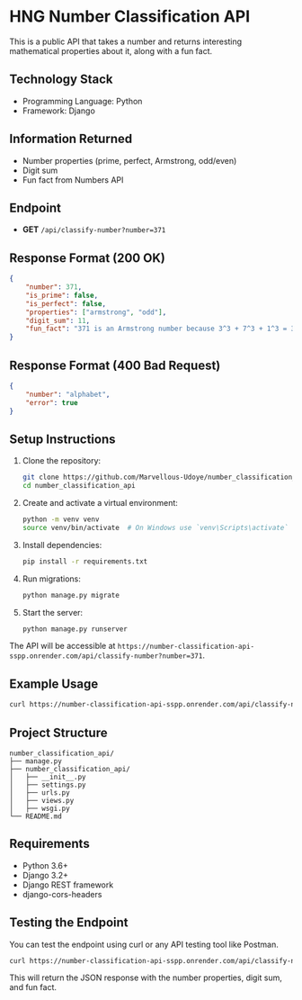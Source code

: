 # HNG Number Classification API

This is a public API that takes a number and returns interesting mathematical properties about it, along with a fun fact.

## Technology Stack
- Programming Language: Python
- Framework: Django

## Information Returned
- Number properties (prime, perfect, Armstrong, odd/even)
- Digit sum
- Fun fact from Numbers API

## Endpoint
- **GET** `/api/classify-number?number=371`

## Response Format (200 OK)
```json
{
    "number": 371,
    "is_prime": false,
    "is_perfect": false,
    "properties": ["armstrong", "odd"],
    "digit_sum": 11,
    "fun_fact": "371 is an Armstrong number because 3^3 + 7^3 + 1^3 = 371"
}
```

## Response Format (400 Bad Request)
```json
{
    "number": "alphabet",
    "error": true
}
```

## Setup Instructions
1. Clone the repository:
    ```sh
    git clone https://github.com/Marvellous-Udoye/number_classification_api.git
    cd number_classification_api
    ```

2. Create and activate a virtual environment:
    ```sh
    python -m venv venv
    source venv/bin/activate  # On Windows use `venv\Scripts\activate`
    ```

3. Install dependencies:
    ```sh
    pip install -r requirements.txt
    ```

4. Run migrations:
    ```sh
    python manage.py migrate
    ```

5. Start the server:
    ```sh
    python manage.py runserver
    ```

The API will be accessible at `https://number-classification-api-sspp.onrender.com/api/classify-number?number=371`.

## Example Usage
```sh
curl https://number-classification-api-sspp.onrender.com/api/classify-number?number=371
```

## Project Structure
```
number_classification_api/
├── manage.py
├── number_classification_api/
│   ├── __init__.py
│   ├── settings.py
│   ├── urls.py
│   ├── views.py
│   ├── wsgi.py
└── README.md
```

## Requirements
- Python 3.6+
- Django 3.2+
- Django REST framework
- django-cors-headers

## Testing the Endpoint
You can test the endpoint using curl or any API testing tool like Postman.

```sh
curl https://number-classification-api-sspp.onrender.com/api/classify-number?number=371
```

This will return the JSON response with the number properties, digit sum, and fun fact.